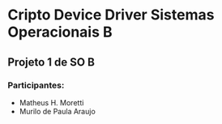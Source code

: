 # Cripto Device Driver Sistemas Operacionais B

## Projeto 1 de SO B

### Participantes:
* Matheus H. Moretti
* Murilo de Paula Araujo
